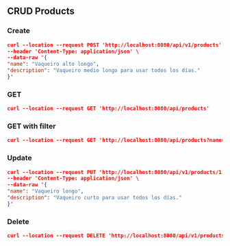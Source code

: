 ## CRUD Products

### Create
```json
curl --location --request POST 'http://localhost:8080/api/v1/products' \
--header 'Content-Type: application/json' \
--data-raw '{
"name": "Vaqueiro alto longo",
"description": "Vaqueiro medio longo para usar todos los días."
}'
   ```

### GET
```json
curl --location --request GET 'http://localhost:8080/api/products'
   ```
### GET with filter
```json
curl --location --request GET 'http://localhost:8080/api/products?name=baixo&description=días'
   ```

### Update 
```json
curl --location --request PUT 'http://localhost:8080/api/v1/products/1' \
--header 'Content-Type: application/json' \
--data-raw '{
"name": "Vaqueiro longo",
"description": "Vaqueiro curto para usar todos los días."
}'
   ```

### Delete
```json
curl --location --request DELETE 'http://localhost:8080/api/v1/products/1'
   ```
